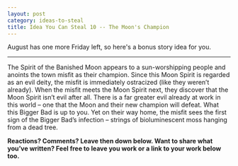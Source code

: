 ```yaml
---
layout: post
category: ideas-to-steal
title: Idea You Can Steal 10 -- The Moon's Champion
---
```


August has one more Friday left, so here's a bonus story idea for you.

<!--excerpt-->

------------------------------------

The Spirit of the Banished Moon appears to a sun-worshipping people and anoints the town misfit as their champion. Since this Moon Spirit is regarded as an evil deity, the misfit is immediately ostracized (like they weren’t already). When the misfit meets the Moon Spirit next, they discover that the Moon Spirit isn’t evil after all. There is a far greater evil already at work in this world – one that the Moon and their new champion will defeat. What this Bigger Bad is up to you. Yet on their way home, the misfit sees the first sign of the Bigger Bad’s infection – strings of bioluminescent moss hanging from a dead tree.

**Reactions? Comments? Leave then down below. Want to share what you’ve written? Feel free to leave you work or a link to your work below too.**
